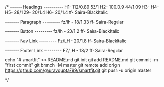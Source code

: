 /* 
------ Headings ----------
H1- 112/0.89  52/1
H2- 100/0.9   44/1.09
H3- 
H4-
H5- 28/1.29- 20/1.4
H6- 20/1.4
ff- Saira-BlackItalic

------- Paragraph ---------
fz/lh - 18/1.33
ff- Saira-Regular

------- Button ---------
fz/lh - 20/1.2
ff- Saira-BlackItalic

------- Nav Link ---------
Fz/LH - 20/1.8
ff- Saira-BlackItalic

------- Footer Link ---------
FZ/LH - 18/2
ff- Saira-Regular


echo "# smartfit" >> README.md
git init
git add README.md
git commit -m "first commit"
git branch -M master
git remote add origin https://github.com/gauravgupta799/smartfit.git
git push -u origin master

*/
